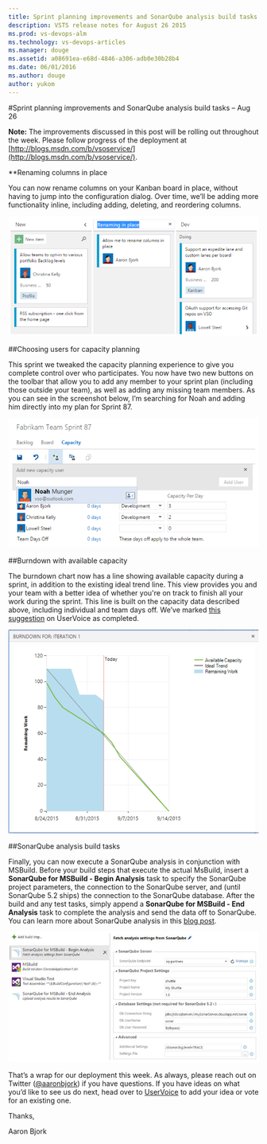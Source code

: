```yaml
---
title: Sprint planning improvements and SonarQube analysis build tasks – Aug 26
description: VSTS release notes for August 26 2015
ms.prod: vs-devops-alm
ms.technology: vs-devops-articles
ms.manager: douge
ms.assetid: a08691ea-e68d-4846-a306-adb0e30b28b4
ms.date: 06/01/2016
ms.author: douge
author: yukom
---
```


#Sprint planning improvements and SonarQube analysis build tasks – Aug 26

**Note:** The improvements discussed in this post will be rolling out throughout the week. Please follow progress of the deployment at [http://blogs.msdn.com/b/vsoservice/](http://blogs.msdn.com/b/vsoservice/).

**Renaming columns in place

You can now rename columns on your Kanban board in place, without having to jump into the configuration dialog. Over time, we’ll be adding more functionality inline, including adding, deleting, and reordering columns.

![Renaming in place](_img/8_26_01.png)

##Choosing users for capacity planning

This sprint we tweaked the capacity planning experience to give you complete control over who participates. You now have two new buttons on the toolbar that allow you to add any member to your sprint plan (including those outside your team), as well as adding any missing team members. As you can see in the screenshot below, I’m searching for Noah and adding him directly into my plan for Sprint 87.

![Adding a team member directly to a sprint plan](_img/8_26_02.png)

##Burndown with available capacity

The burndown chart now has a line showing available capacity during a sprint, in addition to the existing ideal trend line. This view provides you and your team with a better idea of whether you're on track to finish all your work during the sprint. This line is built on the capacity data described above, including individual and team days off. We’ve marked [this suggestion](http://visualstudio.uservoice.com/forums/121579-visual-studio/suggestions/4381480-burndown-chart-should-use-the-capacity-of-the-team) on UserVoice as completed.

![Burndown chart showing available capacity](_img/8_26_03.png)

##SonarQube analysis build tasks

Finally, you can now execute a SonarQube analysis in conjunction with MSBuild. Before your build steps that execute the actual MsBuild, insert a **SonarQube for MSBuild - Begin Analysis** task to specify the SonarQube project parameters, the connection to the SonarQube server, and (until SonarQube 5.2 ships) the connection to the SonarQube database. After the build and any test tasks, simply append a **SonarQube for MSBuild - End Analysis** task to complete the analysis and send the data off to SonarQube. You can learn more about SonarQube analysis in this [blog post](http://blogs.msdn.com/b/visualstudioalm/archive/2015/08/24/build-tasks-for-sonarqube-analysis.aspx).

![SonarQube build analysis settings](_img/8_26_04.png)

That’s a wrap for our deployment this week. As always, please reach out on Twitter ([@aaronbjork](https://twitter.com/aaronbjork)) if you have questions. If you have ideas on what you’d like to see us do next, head over to [UserVoice](http://visualstudio.uservoice.com/forums/330519-vso) to add your idea or vote for an existing one.

Thanks,

Aaron Bjork